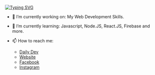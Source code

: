 [![Typing SVG](https://readme-typing-svg.demolab.com?font=Cascadia+Code+PL&weight=800&size=24&pause=1000&repeat=false&width=435&lines=Hello+There+%F0%9F%91%8B)](https://git.io/typing-svg)

- 🔭 I’m currently working on: My Web Development Skills.
- 🌱 I’m currently learning: Javascript, Node.JS, React.JS, Firebase and more.

- 📫 How to reach me:
  * <a target="_blank" href="https://app.daily.dev/eshayat_al_wasiu">Daily Dev</a>
  * <a target="_blank" href="https://eshayat-al-wasiu.vercel.app">Website</a>
  * <a target="_blank" href="https://www.facebook.com/profile.php?id=100090545934979">Facebook</a>
  * <a target="_blank" href="https://www.instagram.com/eshayat_al_wasiu/">Instagram</a>
